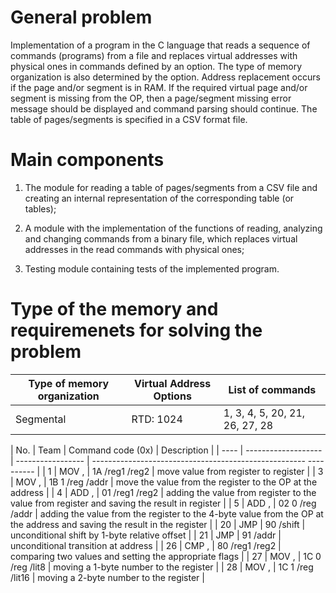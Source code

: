 # General problem

Implementation of a program in the C language that reads a sequence of commands (programs) from a file and replaces virtual addresses with physical ones in commands defined by an option. The type of memory organization is also determined by the option. Address replacement occurs if the page and/or segment is in RAM. If the required virtual page and/or segment is missing from the OP, then a page/segment missing error message should be displayed and command parsing should continue. The table of pages/segments is specified in a CSV format file.

# Main components

1. The module for reading a table of pages/segments from a CSV file and creating an internal representation of the corresponding table (or tables);

2. A module with the implementation of the functions of reading, analyzing and changing commands from a binary file, which replaces virtual addresses in the read commands with physical ones;

3. Testing module containing tests of the implemented program.

# Type of the memory and requiremenets for solving the problem

| Type of memory organization | Virtual Address Options | List of commands |
| ---------------------- | --------------------------- | ----------------------------- |
| Segmental | RTD: 1024 | 1, 3, 4, 5, 20, 21, 26, 27, 28 |

 

| No. | Team | Command code (0x) | Description |
| ---- | ------------------- | ----------------- | ----------------------------------------------------- ---------- |
| 1 | MOV <reg1>, <reg2> | 1A /reg1 /reg2 | move value from register <reg1> to register <reg2> |
| 3 | MOV <addr>, <reg> | 1B 1 ​​/reg /addr | move the value from the register <reg> to the OP at the address <addr> |
| 4 | ADD <reg1>, <reg2> | 01 /reg1 /reg2 | adding the value from register <reg1> to the value from register <reg2> and saving the result in register <reg1> |
| 5 | ADD <reg>,<addr> | 02 0 /reg /addr | adding the value from the register <reg> to the 4-byte value from the OP at the address <addr> and saving the result in the register <reg> |
| 20 | JMP <shift> | 90 /shift | unconditional shift by 1-byte relative offset <shift> |
| 21 | JMP <addr> | 91 /addr | unconditional transition at address <addr> |
| 26 | CMP <reg1>, <reg2> | 80 /reg1 /reg2 | comparing two values ​​and setting the appropriate flags |
| 27 | MOV <reg>, <lit8> | 1C 0 /reg /lit8 | moving a 1-byte number to the register <reg> |
| 28 | MOV <reg>, <lit16> | 1C 1 /reg /lit16 | moving a 2-byte number to the register <reg> |
 